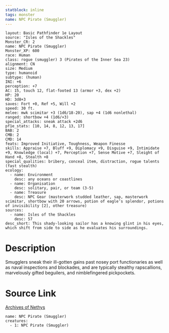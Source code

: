 ```yaml
---
statblock: inline
tags: monster
name: NPC Pirate (Smuggler)
---
```

```statblock
layout: Basic Pathfinder 1e Layout
source: "Isles of the Shackles"
Monster_CR: 2
name: NPC Pirate (Smuggler)
Monster_XP: 600
race: Human
class: rogue (smuggler) 3 (Pirates of the Inner Sea 23)
alignment: CN
size: Medium
type: humanoid
subtype: (human)
INI: +6
perception: +7
AC: 15, touch 12, flat-footed 13 (armor +3, dex +2)
HP: 20
HD: 3d8+3
saves: Fort +0, Ref +5, Will +2
speed: 30 ft.
melee: mwk scimitar +3 (1d6/18-20), sap +4 (1d6 nonlethal)
ranged: shortbow +4 (1d6/×3)
special_attacks: sneak attack +2d6
pf1e_stats: [10, 14, 8, 12, 13, 17]
BAB: 2
CMB: 2
CMD: 14
feats: Improved Initiative, Toughness, Weapon Finesse
skills: Appraise +7, Bluff +9, Diplomacy +9, Disguise +9, Intimidate +9, Knowledge (local) +7, Perception +7, Sense Motive +7, Sleight of Hand +8, Stealth +8
special_qualities: bribery, conceal item, distraction, rogue talents (fast stealth)
ecology:
  - name: Environment
    desc: any oceans or coastlines
  - name: Organisation
    desc: solitary, pair, or team (3-5)
  - name: Treasure
    desc: NPC Gear (masterwork studded leather, sap, masterwork scimitar, shortbow with 20 arrows, potion of eagle’s splendor, potions of invisibility [2], other treasure)
sources:
  - name: Isles of the Shackles
    desc: 57
desc_short: This shady-looking sailor has a knowing glint in his eyes, which shift from side to side as he evaluates his surroundings.
```
# Description
Smugglers sneak their ill-gotten gains past nosey port functionaries as well as naval inspections and blockades, and are typically stealthy rapscallions, marvelously gifted beguilers, and nimblefingered pickpockets.
# Source Link
[Archives of Nethys](https://aonprd.com/NPCDisplay.aspx?ItemName=Pirate%20(Smuggler))
```encounter-table
name: NPC Pirate (Smuggler)
creatures:
  - 1: NPC Pirate (Smuggler)
```
